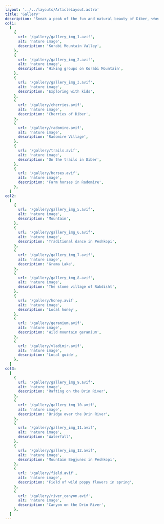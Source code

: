 ```yaml
---
layout: '../../layouts/ArticleLayout.astro'
title: 'Gallery'
description: 'Sneak a peak of the fun and natural beauty of Diber, where each photo tells a story.'
col1:
  [
    {
      url: '/gallery/gallery_img_1.avif',
      alt: 'nature image',
      description: 'Korabi Mountain Valley',
    },
    {
      url: '/gallery/gallery_img_2.avif',
      alt: 'nature image',
      description: 'Hiking groups on Korabi Mountain',
    },
    {
      url: '/gallery/gallery_img_3.avif',
      alt: 'nature image',
      description: 'Exploring with kids',
    },
    {
      url: '/gallery/cherries.avif',
      alt: 'nature image',
      description: 'Cherries of Diber',
    },
    {
      url: '/gallery/radomire.avif',
      alt: 'nature image',
      description: 'Radomire Village',
    },
    {
      url: '/gallery/trails.avif',
      alt: 'nature image',
      description: 'On the trails in Diber',
    },
    {
      url: '/gallery/horses.avif',
      alt: 'nature image',
      description: 'Farm horses in Radomire',
    },
  ]
col2:
  [
    {
      url: '/gallery/gallery_img_5.avif',
      alt: 'nature image',
      description: 'Mountain',
    },
    {
      url: '/gallery/gallery_img_6.avif',
      alt: 'nature image',
      description: 'Traditional dance in Peshkopi',
    },
    {
      url: '/gallery/gallery_img_7.avif',
      alt: 'nature image',
      description: 'Grama Lake',
    },
    {
      url: '/gallery/gallery_img_8.avif',
      alt: 'nature image',
      description: 'The stone village of Rabdisht',
    },
    {
      url: '/gallery/honey.avif',
      alt: 'nature image',
      description: 'Local honey',
    },
    {
      url: '/gallery/geranium.avif',
      alt: 'nature image',
      description: 'Wild mountain geranium',
    },
    {
      url: '/gallery/vladimir.avif',
      alt: 'nature image',
      description: 'Local guide',
    },
  ]
col3:
  [
    {
      url: '/gallery/gallery_img_9.avif',
      alt: 'nature image',
      description: 'Rafting on the Drin River',
    },
    {
      url: '/gallery/gallery_img_10.avif',
      alt: 'nature image',
      description: 'Bridge over the Drin River',
    },
    {
      url: '/gallery/gallery_img_11.avif',
      alt: 'nature image',
      description: 'Waterfall',
    },
    {
      url: '/gallery/gallery_img_12.avif',
      alt: 'nature image',
      description: 'Mountain Begjunec in Peshkopi',
    },
    {
      url: '/gallery/field.avif',
      alt: 'nature image',
      description: 'Field of wild poppy flowers in spring',
    },
    {
      url: '/gallery/river_canyon.avif',
      alt: 'nature image',
      description: 'Canyon on the Drin River',
    },
  ]
---
```


